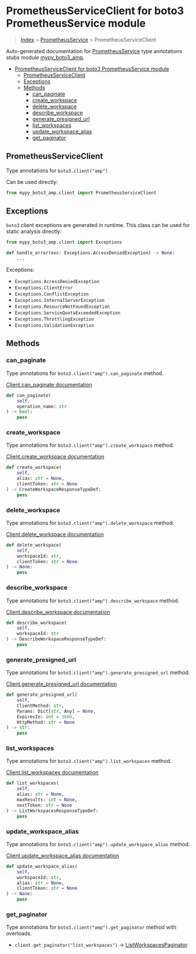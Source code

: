 # PrometheusServiceClient for boto3 PrometheusService module

> [Index](../README.md) > [PrometheusService](./README.md) > PrometheusServiceClient

Auto-generated documentation for [PrometheusService](https://boto3.amazonaws.com/v1/documentation/api/latest/reference/services/amp.html#PrometheusService)
type annotations stubs module [mypy_boto3_amp](https://pypi.org/project/mypy-boto3-amp/).

- [PrometheusServiceClient for boto3 PrometheusService module](#prometheusserviceclient-for-boto3-prometheusservice-module)
  - [PrometheusServiceClient](#prometheusserviceclient)
  - [Exceptions](#exceptions)
  - [Methods](#methods)
    - [can_paginate](#can_paginate)
    - [create_workspace](#create_workspace)
    - [delete_workspace](#delete_workspace)
    - [describe_workspace](#describe_workspace)
    - [generate_presigned_url](#generate_presigned_url)
    - [list_workspaces](#list_workspaces)
    - [update_workspace_alias](#update_workspace_alias)
    - [get_paginator](#get_paginator)

## PrometheusServiceClient

Type annotations for `boto3.client("amp")`

Can be used directly:

```python
from mypy_boto3_amp.client import PrometheusServiceClient
```

## Exceptions


`boto3` client exceptions are generated in runtime. This class can be used for static analysis directly:

```python
from mypy_boto3_amp.client import Exceptions

def handle_error(exc: Exceptions.AccessDeniedException) -> None:
    ...
```


Exceptions:

- `Exceptions.AccessDeniedException`
- `Exceptions.ClientError`
- `Exceptions.ConflictException`
- `Exceptions.InternalServerException`
- `Exceptions.ResourceNotFoundException`
- `Exceptions.ServiceQuotaExceededException`
- `Exceptions.ThrottlingException`
- `Exceptions.ValidationException`


## Methods


### can_paginate

Type annotations for `boto3.client("amp").can_paginate` method.

[Client.can_paginate documentation](https://boto3.amazonaws.com/v1/documentation/api/latest/reference/services/amp.html#PrometheusService.Client.can_paginate)

```python
def can_paginate(
    self,
    operation_name: str
) -> bool:
    pass
```

### create_workspace

Type annotations for `boto3.client("amp").create_workspace` method.

[Client.create_workspace documentation](https://boto3.amazonaws.com/v1/documentation/api/latest/reference/services/amp.html#PrometheusService.Client.create_workspace)

```python
def create_workspace(
    self,
    alias: str = None,
    clientToken: str = None
) -> CreateWorkspaceResponseTypeDef:
    pass
```

### delete_workspace

Type annotations for `boto3.client("amp").delete_workspace` method.

[Client.delete_workspace documentation](https://boto3.amazonaws.com/v1/documentation/api/latest/reference/services/amp.html#PrometheusService.Client.delete_workspace)

```python
def delete_workspace(
    self,
    workspaceId: str,
    clientToken: str = None
) -> None:
    pass
```

### describe_workspace

Type annotations for `boto3.client("amp").describe_workspace` method.

[Client.describe_workspace documentation](https://boto3.amazonaws.com/v1/documentation/api/latest/reference/services/amp.html#PrometheusService.Client.describe_workspace)

```python
def describe_workspace(
    self,
    workspaceId: str
) -> DescribeWorkspaceResponseTypeDef:
    pass
```

### generate_presigned_url

Type annotations for `boto3.client("amp").generate_presigned_url` method.

[Client.generate_presigned_url documentation](https://boto3.amazonaws.com/v1/documentation/api/latest/reference/services/amp.html#PrometheusService.Client.generate_presigned_url)

```python
def generate_presigned_url(
    self,
    ClientMethod: str,
    Params: Dict[str, Any] = None,
    ExpiresIn: int = 3600,
    HttpMethod: str = None
) -> str:
    pass
```

### list_workspaces

Type annotations for `boto3.client("amp").list_workspaces` method.

[Client.list_workspaces documentation](https://boto3.amazonaws.com/v1/documentation/api/latest/reference/services/amp.html#PrometheusService.Client.list_workspaces)

```python
def list_workspaces(
    self,
    alias: str = None,
    maxResults: int = None,
    nextToken: str = None
) -> ListWorkspacesResponseTypeDef:
    pass
```

### update_workspace_alias

Type annotations for `boto3.client("amp").update_workspace_alias` method.

[Client.update_workspace_alias documentation](https://boto3.amazonaws.com/v1/documentation/api/latest/reference/services/amp.html#PrometheusService.Client.update_workspace_alias)

```python
def update_workspace_alias(
    self,
    workspaceId: str,
    alias: str = None,
    clientToken: str = None
) -> None:
    pass
```



### get_paginator

Type annotations for `boto3.client("amp").get_paginator` method with overloads.

- `client.get_paginator("list_workspaces")` -> [ListWorkspacesPaginator](./paginators.md#listworkspacespaginator)


